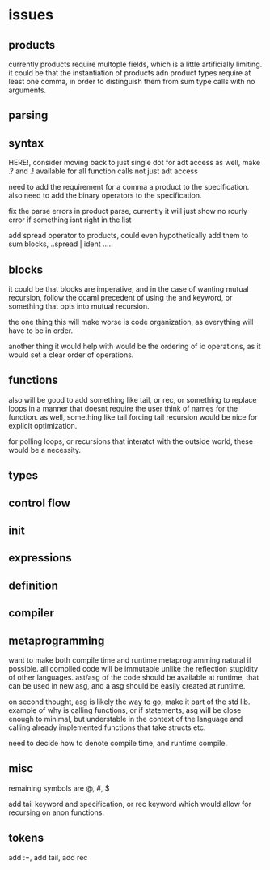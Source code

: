 # issues

## products

currently products require multople fields, which is a little artificially limiting.
it could be that the instantiation of products adn product types require at least one comma,
in order to distinguish them from sum type calls with no arguments.

## parsing

## syntax 

HERE!, consider moving back to just single dot for adt access
as well, make .? and .! available for all function calls not just adt access

need to add the requirement for a comma a product to the specification.
also need to add the binary operators to the specification.

fix the parse errors in product parse,
currently it will just show no rcurly error if something isnt right in the list

add spread operator to products, could even hypothetically add them to sum blocks, ..spread | ident .....

## blocks

it could be that blocks are imperative, and in the case of wanting mutual recursion,
follow the ocaml precedent of using the and keyword, or something that opts into mutual recursion.

the one thing this will make worse is code organization, as everything will have to be in order.

another thing it would help with would be the ordering of io operations, as it would set a clear order of operations.

## functions

also will be good to add something like tail, or rec, or something to replace loops in a manner that doesnt require the user think of names for the function.
as well, something like tail forcing tail recursion would be nice for explicit optimization.

for polling loops, or recursions that interatct with the outside world, these would be a necessity.

## types

## control flow

## init

## expressions

## definition

## compiler

## metaprogramming

want to make both compile time and runtime metaprogramming natural if possible. 
all compiled code will be immutable unlike the reflection stupidity of other languages.
ast/asg of the code should be available at runtime, that can be used in new asg,
and a asg should be easily created at runtime.

on second thought, asg is likely the way to go, make it part of the std lib.
example of why is calling functions, or if statements, asg will be close enough to minimal,
but understable in the context of the language and calling already implemented functions that take structs etc.


need to decide how to denote compile time, and runtime compile.


## misc

remaining symbols are @, #, $ 


add tail keyword and specification, or rec keyword which would allow for recursing on anon functions.

## tokens

add :=, add tail, add rec 
